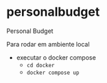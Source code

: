 # personalbudget
Personal Budget

Para rodar em ambiente local

 * executar o docker compose
   * `cd docker`
   * `docker compose up`
